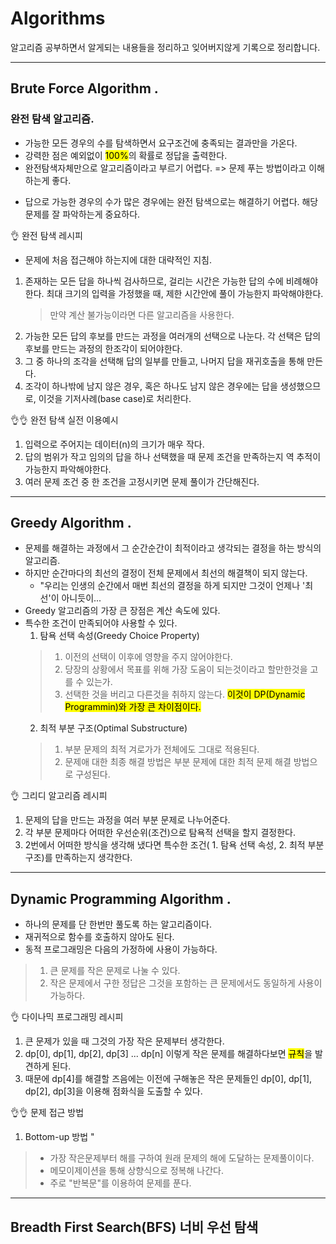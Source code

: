 # Algorithms
알고리즘 공부하면서 알게되는 내용들을 정리하고 잊어버지않게 기록으로 정리합니다.

---
## Brute Force Algorithm .
### 완전 탐색 알고리즘.
* 가능한 모든 경우의 수를 탐색하면서 요구조건에 충족되는 결과만을 가온다.
* 강력한 점은 예외없이 <mark>100%</mark>의 확률로 정답을 출력한다.
* 완전탐색자체만으로 알고리즘이라고 부르기 어렵다. => 문제 푸는 방법이라고 이해하는게 좋다.
<!-- > 완전 탐색 방법을 이용하기 위해서 여러가지 알고리즘 기법이 이용된다.
> 1. 단순 Brute Force : 
>> 단순히 for문과  -->
* 답으로 가능한 경우의 수가 많은 경우에는 완전 탐색으로는 해결하기 어렵다. 해당 문제를 잘 파악하는게 중요하다.

👌 완전 탐색 레시피
* 문제에 처음 접근해야 하는지에 대한 대략적인 지침.
1. 존재하는 모든 답을 하나씩 검사하므로, 걸리는 시간은 가능한 답의 수에 비례해야한다.
    최대 크기의 입력을 가정했을 때, 제한 시간안에 풀이 가능한지 파악해야한다.
    > 만약 계산 불가능이라면 다른 알고리즘을 사용한다.
2. 가능한 모든 답의 후보를 만드는 과정을 여러개의 선택으로 나눈다.
    각 선택은 답의 후보를 만드는 과정의 한조각이 되어야한다.
3. 그 중 하나의 조각을 선택해 답의 일부를 만들고, 나머지 답을 재귀호출을 통해 만든다.
4. 조각이 하나밖에 남지 않은 경우, 혹은 하나도 남지 않은 경우에는 답을 생성했으므로, 이것을 기저사례(base case)로 처리한다.


👌👌 완전 탐색 실전 이용예시

1. 입력으로 주어지는 데이터(n)의 크기가 매우 작다.
2. 답의 범위가 작고 임의의 답을 하나 선택했을 때 문제 조건을 만족하는지 역 추적이 가능한지 파악해야한다.
3. 여러 문제 조건 중 한 조건을 고정시키면 문제 풀이가 간단해진다.

---
## Greedy Algorithm .

* 문제를 해결하는 과정에서 그 순간순간이 최적이라고 생각되는 결정을 하는 방식의 알고리즘.
* 하지만 순간마다의 최선의 결정이 전체 문제에서 최선의 해결책이 되지 않는다.
    - "우리는 인생의 순간에서 매번 최선의 결정을 하게 되지만 그것이 언제나 '최선'이 아니듯이...
* Greedy 알고리즘의 가장 큰 장점은 계산 속도에 있다.
* 특수한 조건이 만족되어야 사용할 수 있다.
    1. 탐욕 선택 속성(Greedy Choice Property)
    >  1. 이전의 선택이 이후에 영향을 주지 않어야한다.
    >  2. 당장의 상황에서 목표를 위해 가장 도움이 되는것이라고 할만한것을 고를 수 있는가.
    >  3. 선택한 것을 버리고 다른것을 취하지 않는다. <mark>이것이 DP(Dynamic Programmin)와 가장 큰 차이점이다.</mark>
    2. 최적 부분 구조(Optimal Substructure)
    >  1. 부분 문제의 최적 겨로가가 전체에도 그대로 적용된다.
    >  2. 문제애 대한 최종 해결 방법은 부분 문제에 대한 최적 문제 해결 방법으로 구성된다.
    
👌  그리디 알고리즘 레시피
1. 문제의 답을 만드는 과정을 여러 부분 문제로 나누어준다.
2. 각 부분 문제마다 어떠한 우선순위(조건)으로 탐욕적 선택을 할지 결정한다.
3. 2번에서 어떠한 방식을 생각해 냈다면 특수한 조건( 1. 탐욕 선택 속성, 2. 최적 부분 구조)를 만족하는지 생각한다.
---
## Dynamic Programming Algorithm .

* 하나의 문제를 단 한번만 풀도록 하는 알고리즘이다.
* 재귀적으로 함수를 호출하지 않아도 된다.
* 동적 프로그래밍은 다음의 가정하에 사용이 가능하다.
> 1. 큰 문제를 작은 문제로 나눌 수 있다.
> 2. 작은 문제에서 구한 정답은 그것을 포함하는 큰 문제에서도 동일하게 사용이 가능하다.

👌 다이나믹 프로그래밍 레시피
1. 큰 문제가 있을 때 그것의 가장 작은 문제부터 생각한다.
2. dp[0], dp[1], dp[2], dp[3] ... dp[n] 이렇게 작은 문제를 해결하다보면 <mark>규칙</mark>을 발견하게 된다.
3. 때문에 dp[4]를 해결할 즈음에는 이전에 구해놓은 작은 문제들인 dp[0], dp[1], dp[2], dp[3]을 이용해 점화식을 도출할 수 있다.

👌👌 문제 접근 방법
1. Bottom-up 방법 "
> * 가장 작은문제부터 해를 구하여 원래 문제의 해에 도달하는 문제풀이이다.
> * 메모이제이션을 통해 상향식으로 정복해 나간다.
> * 주로 "반복문"를 이용하여 문제를 푼다.


---

## Breadth First Search(BFS) 너비 우선 탐색
